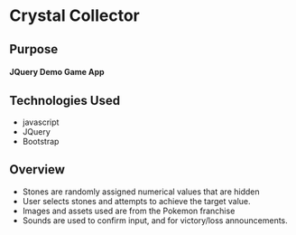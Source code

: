 # Crystal Collector

## Purpose
#### JQuery Demo Game App

## Technologies Used
* javascript
* JQuery
* Bootstrap
  
## Overview
* Stones are randomly assigned numerical values that are hidden
* User selects stones and attempts to achieve the target value.
* Images and assets used are from the Pokemon franchise
* Sounds are used to confirm input, and for victory/loss announcements.
